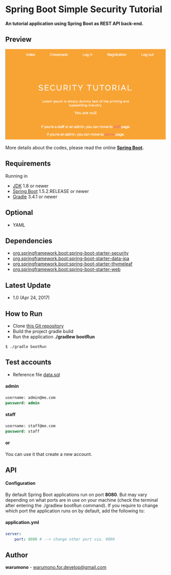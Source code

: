 # Spring Boot Simple Security Tutorial
**An tutorial application using Spring Boot as REST API back-end.**

Preview
------
<div style="display: inline-block;">

<img src="https://github.com/warumono-for-develop/spring-boot-simple-security-tutorial/blob/master/src/main/resources/static/app/previews/spring-security-simple-security-tutorial-crossroads.png" width="900px;">

</div>

More details about the codes, please read the online **[Spring Boot](https://projects.spring.io/spring-boot).**

Requirements
------
Running in
+ [JDK](http://www.oracle.com/technetwork/java/javase/downloads/index.html) 1.8 or newer
+ [Spring Boot](https://github.com/spring-projects/spring-boot) 1.5.2.RELEASE or newer
+ [Gradle](https://github.com/gradle/gradle) 3.4.1 or newer

Optional
------
+ YAML

Dependencies
------
+ [org.springframework.boot:spring-boot-starter-security](https://mvnrepository.com/artifact/org.springframework.boot/spring-boot-starter-security)
+ [org.springframework.boot:spring-boot-starter-data-jpa](https://mvnrepository.com/artifact/org.springframework.boot/spring-boot-starter-data-jpa)
+ [org.springframework.boot:spring-boot-starter-thymeleaf](https://mvnrepository.com/artifact/org.springframework.boot/spring-boot-starter-thymeleaf)
+ [org.springframework.boot:spring-boot-starter-web](https://mvnrepository.com/artifact/org.springframework.boot/spring-boot-starter-web)

Latest Update
------
+ 1.0 (Apr 24, 2017)

How to Run
------
+ Clone [this Git repository](https://github.com/warumono-for-develop/spring-boot-simple-security-tutorial)
+ Build the project gradle build
+ Run the application **./gradlew bootRun**
```command
$ ./gradle bootRun
```

Test accounts
------
+ Reference file [data.sql](https://github.com/warumono-for-develop/spring-boot-simple-security-tutorial/blob/master/src/main/resources/data.sql)

#### admin
```sql
username: admin@me.com
password: admin
```

#### staff
```sql
username: staff@me.com
password: staff
```

#### or
You can use it that create a new account.

API
------
#### Configuration
By default Spring Boot applications run on port **8080**.
But may vary depending on what ports are in use on your machine (check the terminal after entering the ./gradlew bootRun command).
If you require to change which port the application runs on by default, add the following to:

#### application.yml
```yml
server:
    port: 8080 # --> change other port via. 9090
```

Author
------
**warumono** - <warumono.for.develop@gmail.com>
